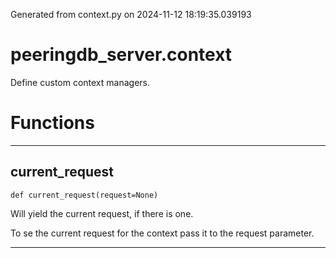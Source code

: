 Generated from context.py on 2024-11-12 18:19:35.039193

# peeringdb_server.context

Define custom context managers.

# Functions
---

## current_request
`def current_request(request=None)`

Will yield the current request, if there is one.

To se the current request for the context pass it to
the request parameter.

---
